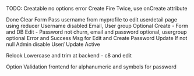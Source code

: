 TODO:
Creatable no options error
Create Fire Twice, use onCreate attribute

Done
Clear Form
Pass username from myprofile to edit userdetail page using reducer
Username disabled
Email, User group Optional Create - Form and DB
Edit - Password not churn, email and password optional, usergroup optional
Error and Success Msg for Edit and Create
Password Update If not null
Admin disable User/ Update Active

Relook
Lowercase and trim at backend - c8 and edit

Option
Validation frontend for alphanumeric and symbols for password

